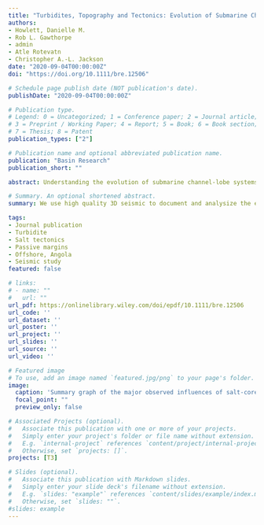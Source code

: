 ```yaml
---
title: "Turbidites, Topography and Tectonics: Evolution of Submarine Channel-lobe Systems in the Salt-influenced Kwanza Basin, offshore Angola"
authors:
- Howlett, Danielle M.
- Rob L. Gawthorpe
- admin
- Atle Rotevatn 
- Christopher A.-L. Jackson
date: "2020-09-04T00:00:00Z"
doi: "https://doi.org/10.1111/bre.12506"

# Schedule page publish date (NOT publication's date).
publishDate: "2020-09-04T00:00:00Z"

# Publication type.
# Legend: 0 = Uncategorized; 1 = Conference paper; 2 = Journal article;
# 3 = Preprint / Working Paper; 4 = Report; 5 = Book; 6 = Book section;
# 7 = Thesis; 8 = Patent
publication_types: ["2"]

# Publication name and optional abbreviated publication name.
publication: "Basin Research"
publication_short: ""

abstract: Understanding the evolution of submarine channel-lobe systems on salt-influenced slopes is challenging as these systems react to subtle, syn-depositional changes in sea-floor topography. The impact of large blocking structures on individual deep-water systems is well documented, but our understanding of the spatial and temporal evolution of extensive channel-lobe systems on slopes influenced by relatively modest salt structures is relatively poor. We focus on Late Miocene deep-water depositional systems contained within a c. 450 ms TWTT thick interval imaged in 3D seismic reflection data from the contractional salt-tectonic domain, offshore Angola. Advanced seismic attribute mapping, tied to seismic facies analysis and time-thickness variations, reveal a wide range of interactions between structurally-induced changes in slope relief, deep-water sediment routing, geomorphology and sedimentology. Five seismic units record a striking tectono-stratigraphic within eight minibasins. We observe gradual channel diversion through lateral migration during times of relatively high structural growth rate, as opposed to abrupt channel movement via avulsion nodes during times of relatively high sediment accumulation rate. Our models capture the response of deep-water depositional systems to the initiation, maturation, and decay of contractional structures on salt-influenced slopes. The initiation stage is defined by small, segmented folds with deep-water depositional system being largely able to transverse multiple minibasins. In contrast, the maturity stage is characterised by large, now-linked high-relief structures bounding prominent minibasins leading to ponding and large-scale diversion of channel-lobe systems and the emplacement of MTCs derived from nearby highs. The decay stage is expressed by structures that are shorter and more subdued than those characterising the maturity stage; this leads to a more complicated array of channel-lobe system, the evolution of which is still influenced by bypass, diversion and ponding. During the decay stage, remnant structures still exert a subtle but key control on the development and positioning of avulsion nodes.

# Summary. An optional shortened abstract.
summary: We use high quality 3D seismic to document and analysize the evolution of a turbidite system and its interaction with salt-related structures. We show that the growth and decay of salt related structures result in variations in seafloor topography which ultimately controls the routes and depositions of the turbidte system. 

tags:
- Journal publication
- Turbidite
- Salt tectonics
- Passive margins
- Offshore, Angola
- Seismic study
featured: false

# links:
# - name: ""
#   url: ""
url_pdf: https://onlinelibrary.wiley.com/doi/epdf/10.1111/bre.12506
url_code: ''
url_dataset: ''
url_poster: ''
url_project: ''
url_slides: ''
url_source: ''
url_video: ''

# Featured image
# To use, add an image named `featured.jpg/png` to your page's folder. 
image:
  caption: 'Summary graph of the major observed influences of salt-cored structures on deep-water depositional systems.  '
  focal_point: ""
  preview_only: false

# Associated Projects (optional).
#   Associate this publication with one or more of your projects.
#   Simply enter your project's folder or file name without extension.
#   E.g. `internal-project` references `content/project/internal-project/index.md`.
#   Otherwise, set `projects: []`.
projects: [T3]

# Slides (optional).
#   Associate this publication with Markdown slides.
#   Simply enter your slide deck's filename without extension.
#   E.g. `slides: "example"` references `content/slides/example/index.md`.
#   Otherwise, set `slides: ""`.
#slides: example
---
```


